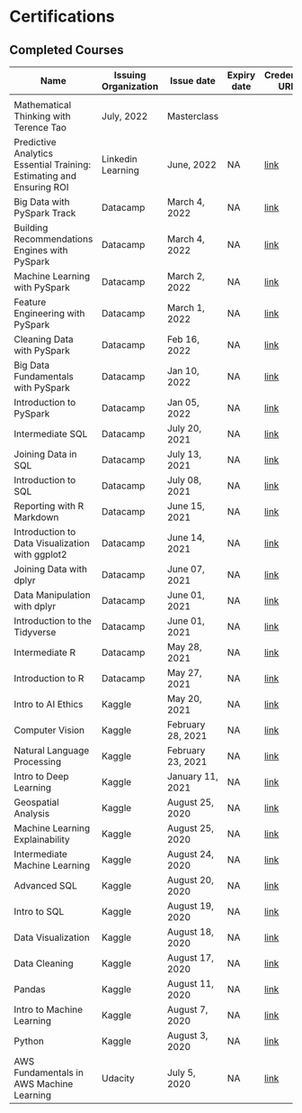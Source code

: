 # Certifications

## Completed Courses

| Name                                            | Issuing Organization | Issue date        | Expiry date | Credential URL                                                                                                                                                                                                                              |
| ----------------------------------------------- | -------------------- | ----------------- | ----------- | ------------------------------------------------------------------------------------------------------------------------------------------------------------------------------------------------------------------------------------------- |
||||||
|Mathematical Thinking with Terence Tao| July, 2022 | Masterclass |||
|Predictive Analytics Essential Training: Estimating and Ensuring ROI| Linkedin Learning | June, 2022 | NA | [link](https://www.linkedin.com/learning/certificates/0586dabd727044ee031341f79af644a1fba9de2316d655b03a7a0a2dcb1dc614?u=2163426)|
|Big Data with PySpark Track | Datacamp | March 4, 2022 | NA | [link](https://www.datacamp.com/statement-of-accomplishment/track/d76d04ed3b3b2f60d4f7bc819f315b50abc0639c) |
|Building Recommendations Engines with PySpark | Datacamp |March 4, 2022 | NA |[link](https://www.datacamp.com/statement-of-accomplishment/course/c45fe95859d06f3e33c35db73c52074f059c959b)|
|Machine Learning with PySpark| Datacamp | March 2, 2022 | NA | [link](https://www.datacamp.com/statement-of-accomplishment/course/be9e504f279bc310b6c94a0e66675d9073f785bf) |
|Feature Engineering with PySpark| Datacamp | March 1, 2022| NA | [link](https://www.datacamp.com/statement-of-accomplishment/course/ec2af65411af66f083df97dc0f983ccff0080734)|
|Cleaning Data with PySpark| Datacamp | Feb 16, 2022| NA | [link](https://www.datacamp.com/statement-of-accomplishment/course/4a9d2b3a3b3481f9736e402d5e945e3c9c00ebaf)|
|Big Data Fundamentals with PySpark| Datacamp | Jan 10, 2022|NA| [link](https://www.datacamp.com/statement-of-accomplishment/course/06530532e301ebca7a6b5507637918b1d61592b9) |a|
|Introduction to PySpark|Datacamp|Jan 05, 2022|NA| [link](https://www.datacamp.com/statement-of-accomplishment/course/4f60910c39332bd0cad02155c50d018b08456f9c) |
| Intermediate SQL                                | Datacamp             | July 20, 2021     | NA          | [link](https://www.datacamp.com/statement-of-accomplishment/course/29746c79a664ffe8ae936069d3cf3406769ac7e5)                                |
| Joining Data in SQL                             | Datacamp             | July 13, 2021     | NA          | [link](https://www.datacamp.com/statement-of-accomplishment/course/ee6a9e8930ee5bb86b8a7e0eaf6e1cadbfa65d37)                                |
| Introduction to SQL                             | Datacamp             | July 08, 2021     | NA          | [link](https://www.datacamp.com/statement-of-accomplishment/course/4eabf0bad75d6f24a4058871e351ba6c77c5ed46)                                |
| Reporting with R Markdown                       | Datacamp             | June 15, 2021     | NA          | [link](https://www.datacamp.com/statement-of-accomplishment/course/3247593ade63fa888c69402340631a67b87f198c)                                |
| Introduction to Data Visualization with ggplot2 | Datacamp             | June 14, 2021     | NA          | [link](https://www.datacamp.com/statement-of-accomplishment/course/f5588578fc7d677ca207e46590af56ef37725fd0)                                |
| Joining Data with dplyr                         | Datacamp             | June 07, 2021     | NA          | [link](https://www.datacamp.com/statement-of-accomplishment/course/2e38beaec9e8e90371fa6c0c6813f99474775b66)                                |
| Data Manipulation with dplyr                    | Datacamp             | June 01, 2021     | NA          | [link](https://www.datacamp.com/statement-of-accomplishment/course/16e70312fbe7dea70c559d1698cdcefe8feb8ada)                                |
| Introduction to the Tidyverse                   | Datacamp             | June 01, 2021     | NA          | [link](https://www.datacamp.com/statement-of-accomplishment/course/7d187d9814cda46f8f59bf54aad6a0efc44f0b43)                                |
| Intermediate R                                  | Datacamp             | May 28, 2021      | NA          | [link](https://www.datacamp.com/statement-of-accomplishment/course/8581f87ad19e6ddec52480e0846bedd2a04e304a)                                |
| Introduction to R                               | Datacamp             | May 27, 2021      | NA          | [link](https://www.datacamp.com/statement-of-accomplishment/course/6f760ccfbd88b86be70fac5a3bd7c4c73b2a785b)                                |
| Intro to AI Ethics                              | Kaggle               | May 20, 2021      | NA          | [link](https://www.kaggle.com/learn/certification/ayushsubedi/intro-to-ai-ethics)                                                                                      |
| Computer Vision                                 | Kaggle               | February 28, 2021 | NA          | [link](https://www.kaggle.com/learn/certification/ayushsubedi/computer-vision)                                                                                            |
| Natural Language Processing                     | Kaggle               | February 23, 2021 | NA          | [link](https://www.kaggle.com/learn/certification/ayushsubedi/natural-language-processing)                                                                    |
| Intro to Deep Learning                          | Kaggle               | January 11, 2021  | NA          | [link](https://www.kaggle.com/learn/certification/ayushsubedi/intro-to-deep-learning)                                                                              |
| Geospatial Analysis                             | Kaggle               | August 25, 2020   | NA          | [link](https://www.kaggle.com/learn/certification/ayushsubedi/geospatial-analysis)                                                                                    |
| Machine Learning Explainability                 | Kaggle               | August 25, 2020   | NA          | [link](http://kaggle.com/learn/certification/ayushsubedi/machine-learning-explainability)                                                                             |
| Intermediate Machine Learning                   | Kaggle               | August 24, 2020   | NA          | [link](https://www.kaggle.com/learn/certification/ayushsubedi/intermediate-machine-learning)                                                                |
| Advanced SQL                                    | Kaggle               | August 20, 2020   | NA          | [link](https://www.kaggle.com/learn/certification/ayushsubedi/advanced-sql)                                                                                                  |
| Intro to SQL                                    | Kaggle               | August 19, 2020   | NA          | [link](https://www.kaggle.com/learn/certification/ayushsubedi/intro-to-sql)                                                                                                  |
| Data Visualization                              | Kaggle               | August 18, 2020   | NA          | [link](https://www.kaggle.com/learn/certification/ayushsubedi/data-visualization)                                                                                      |
| Data Cleaning                                   | Kaggle               | August 17, 2020   | NA          | [link](https://www.kaggle.com/learn/certification/ayushsubedi/data-cleaning)                                                                                                |
| Pandas                                          | Kaggle               | August 11, 2020   | NA          | [link](https://www.kaggle.com/learn/certification/ayushsubedi/pandas)                                                                                                              |
| Intro to Machine Learning                       | Kaggle               | August 7, 2020    | NA          | [link](https://www.kaggle.com/learn/certification/ayushsubedi/intro-to-machine-learning)                                                                        |
| Python                                          | Kaggle               | August 3, 2020    | NA          | [link](https://www.kaggle.com/learn/certification/ayushsubedi/python)                                                                                                              |
| AWS Fundamentals in AWS Machine Learning        | Udacity              | July 5, 2020      | NA          | [link](https://s3-us-west-2.amazonaws.com/udacity-printer/production/certificates/fadc0711-d160-489c-acdf-20686e562f10.pdf?) |

